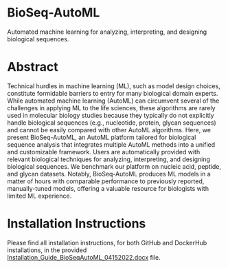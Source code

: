 # BioSeq-AutoML
Automated machine learning for analyzing, interpreting, and designing biological sequences.

# Abstract
Technical hurdles in machine learning (ML), such as model design choices, constitute formidable barriers to entry for many biological domain experts. While automated machine learning (AutoML) can circumvent several of the challenges in applying ML to the life sciences, these algorithms are rarely used in molecular biology studies because they typically do not explicitly handle biological sequences (e.g., nucleotide, protein, glycan sequences) and cannot be easily compared with other AutoML algorithms. Here, we present BioSeq-AutoML, an AutoML platform tailored for biological sequence analysis that integrates multiple AutoML methods into a unified and customizable framework. Users are automatically provided with relevant biological techniques for analyzing, interpreting, and designing biological sequences. We benchmark our platform on nucleic acid, peptide, and glycan datasets. Notably, BioSeq-AutoML produces ML models in a matter of hours with comparable performance to previously reported, manually-tuned models, offering a valuable resource for biologists with limited ML experience.

# Installation Instructions
Please find all installation instructions, for both GitHub and DockerHub installations, in the provided [Installation_Guide_BioSeqAutoML_04152022.docx](https://github.com/jackievaleri/BioSeqAutoML/blob/main/Installation_Guide_BioSeqAutoML_04152022.docx) file. 
